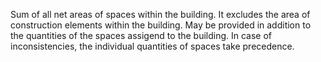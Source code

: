Sum of all net areas of spaces within the building. It excludes the area of construction elements within the building. May be provided in addition to the quantities of the spaces assigend to the building. In case of inconsistencies, the individual quantities of spaces take precedence.
